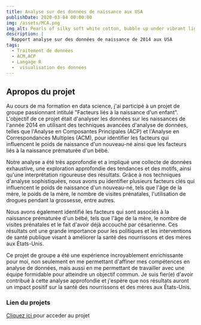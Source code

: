 ```yaml
---
title: Analyse sur des données de naissance aux USA
publishDate: 2020-03-04 00:00:00
img: /assets/MCA.png
img_alt: Pearls of silky soft white cotton, bubble up under vibrant lighting
description: |
  Rapport analyse sur des données de naissance de 2014 aux USA
tags:
  - Traitement de données
  - ACM,ACP
  - Langage R
  -  visualisation des données  
---
```

## Apropos du projet
Au cours de ma formation en data science, j'ai participé à un projet de groupe passionnant intitulé "Facteurs liés à la naissance d'un enfant". L'objectif de ce projet était d'analyser les données sur les naissances de l'année 2014 en utilisant des techniques avancées d'analyse de données, telles que l'Analyse en Composantes Principales (ACP) et l'Analyse en Correspondances Multiples (ACM), pour identifier les facteurs qui influencent le poids de naissance d'un nouveau-né ainsi que les facteurs liés à la naissance prématurée d'un bébé.

Notre analyse a été très approfondie et a impliqué une collecte de données exhaustive, une exploration approfondie des tendances et des motifs, ainsi qu'une interprétation rigoureuse des résultats. Grâce à nos techniques d'analyse sophistiquées, nous avons pu identifier plusieurs facteurs clés qui influencent le poids de naissance d'un nouveau-né, tels que l'âge de la mère, le poids de la mère, le nombre de visites prénatales, l'utilisation de drogues pendant la grossesse, entre autres.

Nous avons également identifié les facteurs qui sont associés à la naissance prématurée d'un bébé, tels que l'âge de la mère, le nombre de visites prénatales et le fait d'avoir déjà accouché par césarienne. Ces résultats ont une grande importance pour les politiques et les interventions de santé publique visant à améliorer la santé des nourrissons et des mères aux États-Unis.

Ce projet de groupe a été une expérience incroyablement enrichissante pour moi, non seulement en me permettant d'affiner mes compétences en analyse de données, mais aussi en me permettant de travailler avec une équipe formidable pour atteindre un objectif commun. Je suis fier(e) d'avoir contribué à cette analyse approfondie et j'espère que nos résultats auront un impact positif sur la santé des nourrissons et des mères aux États-Unis.
### Lien du projets
<a href="https://drive.google.com/drive/folders/1frxHuAJXk_XmTxahIfODeO0GLJwVCGEh?usp=drive_link">Cliquez ici </a> pour acceder au projet
